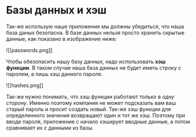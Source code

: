 # Базы данных и хэш

Так-же использую наше приложения мы должны убедиться, что наша база даных безопасна. В базе данных нельзя просто хранить скрытые данные, как показано в изображение ниже:

![[passwords.png]]

Чтобы обезопасить нашу базу данных, надо использовать **хэш функции**. В таком случае наша база данных не будет иметь строку с паролем, а лишь хэш данного пароля.

![[hashes.png]]

Так-же нужно понимать, что хэш функции работают только в *одну сторону*. Именно поэтому компания не может подсказать вам ваш старый пароль и просит создать новый. Так-же хэш функции для определенного значения возвращают один и тот же хэш. Поэтому при вводе пароля, приложение с начало хэширует вводные данные, а потом сравнивает их с данными из базы. 
